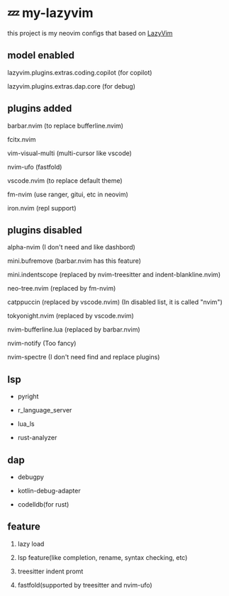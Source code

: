 # 💤 my-lazyvim

this project is my neovim configs that based on [LazyVim](https://github.com/LazyVim/LazyVim)

## model enabled

lazyvim.plugins.extras.coding.copilot (for copilot)

lazyvim.plugins.extras.dap.core (for debug)

## plugins added

barbar.nvim (to replace bufferline.nvim)

fcitx.nvim

vim-visual-multi (multi-cursor like vscode)

nvim-ufo (fastfold)

vscode.nvim (to replace default theme)

fm-nvim (use ranger, gitui, etc in neovim)

iron.nvim (repl support)

## plugins disabled

alpha-nvim (I don't need and like dashbord)

mini.bufremove (barbar.nvim has this feature)

mini.indentscope (replaced by nvim-treesitter and indent-blankline.nvim)

neo-tree.nvim (replaced by fm-nvim)

catppuccin (replaced by vscode.nvim) (In disabled list, it is called "nvim")

tokyonight.nvim (replaced by vscode.nvim)

nvim-bufferline.lua (replaced by barbar.nvim)

nvim-notify (Too fancy)

nvim-spectre (I don't need find and replace plugins)

## lsp

* pyright

* r_language_server

* lua_ls

* rust-analyzer

## dap

* debugpy

* kotlin-debug-adapter

* codelldb(for rust)

## feature

1. lazy load[](./screenshot/lazy_load.png)

2. lsp feature(like completion, rename, syntax checking, etc)

3. treesitter indent promt[](./screenshot/treesitter_indent_promt.png)

4. fastfold(supported by treesitter and nvim-ufo) [](./screenshot/)

